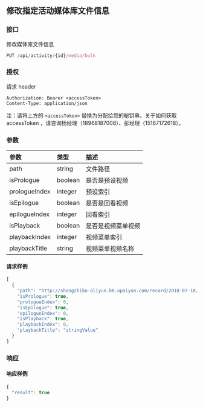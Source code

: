 ## 修改指定活动媒体库文件信息

### 接口

修改媒体库文件信息

```js
PUT /api/activity/{id}/media/bulk
```

### 授权

请求 header

```
Authorization: Bearer <accessToken>
Content-Type: application/json
```

注：请将上方的 `<accessToken>` 替换为分配给您的秘钥串。关于如何获取 accessToken ，请咨询杨经理（18968187008）、彭经理（15167172618）。

### 参数

| 参数 | 类型 | 描述 |
| :--- | :--- | :--- |
| path | string | 文件路径 |
| isPrologue | boolean | 是否是预设视频 |
| prologueIndex | integer | 预设索引 |
| isEpilogue | boolean | 是否是回看视频 |
| epilogueIndex | integer | 回看索引 |
| isPlayback | boolean | 是否是视频菜单视频 |
| playbackIndex | integer | 视频菜单索引 |
| playbackTitle | string | 视频菜单视频名称 |

#### 请求样例

```js
[
  {
    "path": "http://shangzhibo-aliyun.b0.upaiyun.com/record/2018-07-18/live/1/2018-07-18-12-12-23_2018-07-18-12-55-05.m3u8",
    "isPrologue": true,
    "prologueIndex": 0,
    "isEpilogue": true,
    "epilogueIndex": 0,
    "isPlayback": true,
    "playbackIndex": 0,
    "playbackTitle": "stringValue"
  }
]
```

### 响应

#### 响应样例

```js
{
  "result": true
}
```



